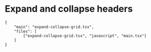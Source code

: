 # Expand and collapse headers

```app.example
{
    "main": "expand-collapse-grid.tsx",
    "files": [
        ["expand-collapse-grid.tsx", "javascript", "main.tsx"]
    ]
}
```
